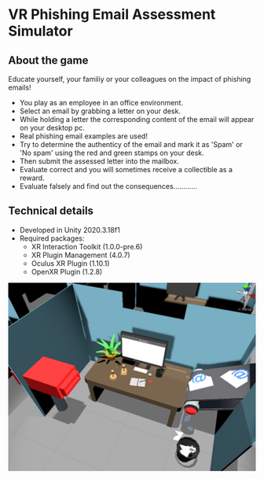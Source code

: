# VR Phishing Email Assessment Simulator

## About the game
Educate yourself, your familiy or your colleagues on the impact of phishing emails!
- You play as an employee in an office environment.
- Select an email by grabbing a letter on your desk.
- While holding a letter the corresponding content of the email will appear on your desktop pc.
- Real phishing email examples are used!
- Try to determine the authenticy of the email and mark it as 'Spam' or 'No spam' using the red and green stamps on your desk.
- Then submit the assessed letter into the mailbox.
- Evaluate correct and you will sometimes receive a collectible as a reward.
- Evaluate falsely and find out the consequences............

## Technical details
- Developed in Unity 2020.3.18f1
- Required packages: 
  - XR Interaction Toolkit (1.0.0-pre.6)
  - XR Plugin Management (4.0.7)
  - Oculus XR Plugin (1.10.1)
  - OpenXR Plugin (1.2.8)

![Game environment](/readme_src/05.jpg)
